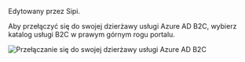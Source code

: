 Edytowany przez Sipi.

Aby przełączyć się do swojej dzierżawy usługi Azure AD B2C, wybierz katalog usługi B2C w prawym górnym rogu portalu.

![Przełączanie się do swojej dzierżawy usługi Azure AD B2C](./media/active-directory-b2c-switch-b2c-tenant/switch-to-b2c-tenant.png)
